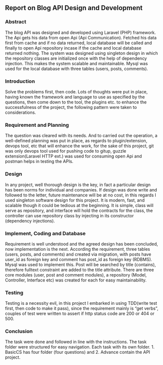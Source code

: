 <h2>Report on Blog API Design and Development </h2>

<h3>Abstract</h3>
	<p>The blog API was designed and developed using Laravel (PHP) framework. The Api gets his data from open Api (Api Communication). Fetched his data first from cache and if no data returned, local database will be called and finally to open Api repository incase if the cache and local database returned nothing. The system was designed using singleton design in which the repository classes are initialized once with the help of dependency injection. This makes the system scalable and maintainable. Mysql was used for the local database with three tables (users, posts, comments). </p>

<h3>Introduction </h3>
	<p>Solve the problems first, then code. Lots of thoughts were put in place, having known the framework and language to use as specified by the questions, then come down to the tool, the plugins etc. to enhance the successfulness of the project, the following pattern were taken to considerations.</p>

<h3>	Requirement and Planning </h3> 

<p>The question was cleared with its needs. And to carried out the operation, a well-defined planning was put in place, as regards to plugin/extension, devops tool, etc that will enhance the work, for the sake of this project, git was only devops tool used for pushing code to gitup, guzzle extension(Laravel HTTP ext.) was used for consuming open Api and postman helps in testing the APIs. </p>

<h3> Design </h3>
<p>In any project, well thorough design is the key, in fact a particular design has been norms for individual and companies. If design was done write and followed to the letter, future maintenance will be at no cost, in this regards I used singleton software design for this project. It is modern, fast, and scalable though it could be tedious at the beginning. It is simple, class will serve as repository, and interface will hold the contracts for the class, the controller can use repository class by injecting in its constructor (dependency injections). </p>
<h3>Implement, Coding and Database </h3>

<p>Requirement is well understood and the agreed design has been concluded, now implementation is the next. According the requirement, three tables (users, posts, and comments) and created via migration, with posts have user_id as foreign key and comment has post_id as foreign key (RDBMS). Mysql was used to implement this. Post will be searched by title (contains), therefore fulltext constraint are added to the title attribute. There are three core modules (user, post and comment modules), a repository (Model, Controller, Interface etc) was created for each for easy maintainability. </p>

<h3>Testing </h3>

<p>Testing is a necessity evil, in this project I embarked in using TDD(write test first, then code to make it pass), since the requirement mainly is “get verbs”,  couples of test were written to assert if  http status code are 200 or 404 or 500. </p>

<h3>Conclusion </h3>

<p>The task were done and followed in line with the instructions. The task folder were structured for easy navigation. Each task with its own folder. 1. BasicCS has four folder (four questions) and 2.  Advance contain the API project. </p>
